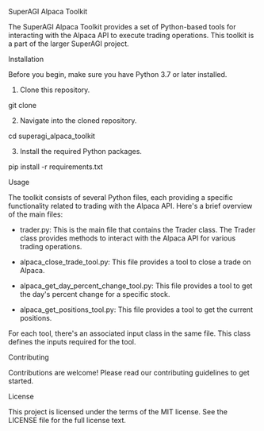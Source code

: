 SuperAGI Alpaca Toolkit

The SuperAGI Alpaca Toolkit provides a set of Python-based tools for interacting with the Alpaca API to execute trading operations. This toolkit is a part of the larger SuperAGI project.

Installation

Before you begin, make sure you have Python 3.7 or later installed.

1. Clone this repository.

git clone <repository-url>

2. Navigate into the cloned repository.

cd superagi_alpaca_toolkit

3. Install the required Python packages.

pip install -r requirements.txt

Usage

The toolkit consists of several Python files, each providing a specific functionality related to trading with the Alpaca API. Here's a brief overview of the main files:

- trader.py: This is the main file that contains the Trader class. The Trader class provides methods to interact with the Alpaca API for various trading operations.

- alpaca_close_trade_tool.py: This file provides a tool to close a trade on Alpaca.

- alpaca_get_day_percent_change_tool.py: This file provides a tool to get the day's percent change for a specific stock.

- alpaca_get_positions_tool.py: This file provides a tool to get the current positions.

For each tool, there's an associated input class in the same file. This class defines the inputs required for the tool.

Contributing

Contributions are welcome! Please read our contributing guidelines to get started.

License

This project is licensed under the terms of the MIT license. See the LICENSE file for the full license text.
 
